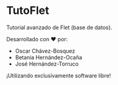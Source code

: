 # TutoFlet

Tutorial avanzado de Flet (base de datos).

Desarrollado con ❤️ por:

- Oscar Chávez-Bosquez
- Betania Hernández-Ocaña
- José Hernández-Torruco

¡Utilizando exclusivamente software libre!